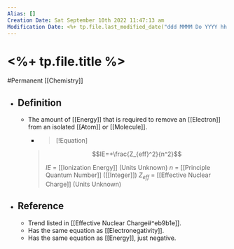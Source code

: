 ```yaml
---
Alias: []
Creation Date: Sat September 10th 2022 11:47:13 am 
Modification Date: <%+ tp.file.last_modified_date("ddd MMMM Do YYYY hh:mm:ss a") %>
---
```

# <%+ tp.file.title %>
#Permanent [[Chemistry]]

- ## Definition
	- The amount of [[Energy]] that is required to remove an [[Electron]] from an isolated [[Atom]] or [[Molecule]].
	  - > [!Equation]
	  > $$IE=+\frac{Z_{eff}^2}{n^2}$$
	  > 
	  > $IE$ = [[Ionization Energy]] (Units Unknown)
	  > $n$ = [[Principle Quantum Number]] ([[Integer]])
	  > $Z_{eff}$ = [[Effective Nuclear Charge]] (Units Unknown)
- ## Reference
	- Trend listed in [[Effective Nuclear Charge#^eb9b1e]].
	- Has the same equation as [[Electronegativity]].
	- Has the same equation as [[Energy]], just negative.